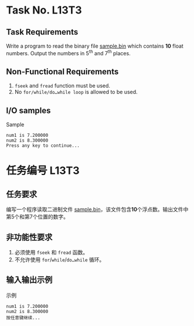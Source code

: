 # Task No. L13T3

## Task Requirements
Write a program to read the binary file [sample.bin](sample.bin) which contains **10** float numbers. Output the numbers in 5<sup>th</sup> and 7<sup>th</sup> places.

## Non-Functional Requirements

1.	`fseek` and `fread` function must be used.
2.	No `for/while/do…while loop` is allowed to be used.

## I/O samples

Sample
```
num1 is 7.200000
num2 is 8.300000
Press any key to continue...
```

# 任务编号 L13T3

## 任务要求
编写一个程序读取二进制文件 [sample.bin](sample.bin)，该文件包含**10**个浮点数。输出文件中第5个和第7个位置的数字。

## 非功能性要求

1. 必须使用 `fseek` 和 `fread` 函数。
2. 不允许使用 `for`/`while`/`do…while` 循环。

## 输入输出示例

示例
```
num1 is 7.200000
num2 is 8.300000
按任意键继续...
``` 